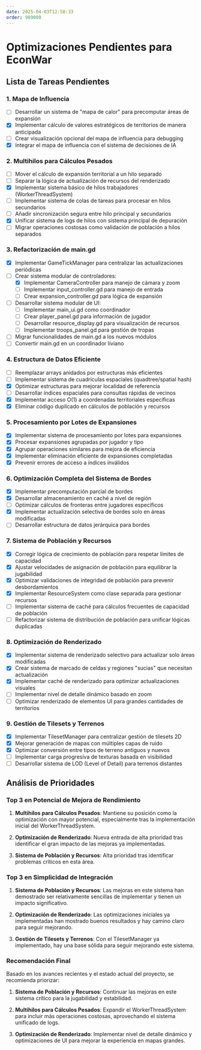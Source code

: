 ```yaml
---
date: 2025-04-03T12:58:33
order: 989000
---
```

# Optimizaciones Pendientes para EconWar

## Lista de Tareas Pendientes

### 1. Mapa de Influencia
- [ ] Desarrollar un sistema de "mapa de calor" para precomputar áreas de expansión
- [x] Implementar cálculo de valores estratégicos de territorios de manera anticipada
- [ ] Crear visualización opcional del mapa de influencia para debugging
- [x] Integrar el mapa de influencia con el sistema de decisiones de IA

### 2. Multihilos para Cálculos Pesados
- [ ] Mover el cálculo de expansión territorial a un hilo separado
- [ ] Separar la lógica de actualización de recursos del renderizado
- [x] Implementar sistema básico de hilos trabajadores (WorkerThreadSystem)
- [ ] Implementar sistema de colas de tareas para procesar en hilos secundarios
- [ ] Añadir sincronización segura entre hilo principal y secundarios
- [x] Unificar sistema de logs de hilos con sistema principal de depuración
- [ ] Migrar operaciones costosas como validación de población a hilos separados

### 3. Refactorización de main.gd
- [x] Implementar GameTickManager para centralizar las actualizaciones periódicas
- [ ] Crear sistema modular de controladores:
  - [x] Implementar CameraController para manejo de cámara y zoom
  - [ ] Implementar input_controller.gd para manejo de entrada
  - [ ] Crear expansion_controller.gd para lógica de expansión
- [ ] Desarrollar sistema modular de UI:
  - [ ] Implementar main_ui.gd como coordinador
  - [ ] Crear player_panel.gd para información de jugador
  - [ ] Desarrollar resource_display.gd para visualización de recursos
  - [ ] Implementar troops_panel.gd para gestión de tropas
- [ ] Migrar funcionalidades de main.gd a los nuevos módulos
- [ ] Convertir main.gd en un coordinador liviano

### 4. Estructura de Datos Eficiente
- [ ] Reemplazar arrays anidados por estructuras más eficientes
- [ ] Implementar sistema de cuadrículas espaciales (quadtree/spatial hash)
- [x] Optimizar estructuras para mejorar localidad de referencia
- [ ] Desarrollar índices espaciales para consultas rápidas de vecinos
- [x] Implementar acceso O(1) a coordenadas territoriales específicas
- [x] Eliminar código duplicado en cálculos de población y recursos

### 5. Procesamiento por Lotes de Expansiones
- [x] Implementar sistema de procesamiento por lotes para expansiones
- [x] Procesar expansiones agrupadas por jugador y tipo
- [x] Agrupar operaciones similares para mejora de eficiencia
- [x] Implementar eliminación eficiente de expansiones completadas
- [x] Prevenir errores de acceso a índices inválidos

### 6. Optimización Completa del Sistema de Bordes
- [x] Implementar precomputación parcial de bordes
- [x] Desarrollar almacenamiento en caché a nivel de región
- [ ] Optimizar cálculos de fronteras entre jugadores específicos
- [x] Implementar actualización selectiva de bordes solo en áreas modificadas
- [ ] Desarrollar estructura de datos jerárquica para bordes

### 7. Sistema de Población y Recursos
- [x] Corregir lógica de crecimiento de población para respetar límites de capacidad
- [x] Ajustar velocidades de asignación de población para equilibrar la jugabilidad
- [x] Optimizar validaciones de integridad de población para prevenir desbordamientos
- [x] Implementar ResourceSystem como clase separada para gestionar recursos
- [ ] Implementar sistema de caché para cálculos frecuentes de capacidad de población
- [ ] Refactorizar sistema de distribución de población para unificar lógicas duplicadas

### 8. Optimización de Renderizado
- [x] Implementar sistema de renderizado selectivo para actualizar solo áreas modificadas
- [x] Crear sistema de marcado de celdas y regiones "sucias" que necesitan actualización
- [x] Implementar caché de renderizado para optimizar actualizaciones visuales
- [ ] Implementar nivel de detalle dinámico basado en zoom
- [ ] Optimizar renderizado de elementos UI para grandes cantidades de territorios

### 9. Gestión de Tilesets y Terrenos
- [x] Implementar TilesetManager para centralizar gestión de tilesets 2D
- [x] Mejorar generación de mapas con múltiples capas de ruido
- [x] Optimizar conversión entre tipos de terreno antiguos y nuevos
- [ ] Implementar carga progresiva de texturas basada en visibilidad
- [ ] Desarrollar sistema de LOD (Level of Detail) para terrenos distantes

## Análisis de Prioridades

### Top 3 en Potencial de Mejora de Rendimiento

1. **Multihilos para Cálculos Pesados**: Mantiene su posición como la optimización con mayor potencial, especialmente tras la implementación inicial del WorkerThreadSystem.

2. **Optimización de Renderizado**: Nueva entrada de alta prioridad tras identificar el gran impacto de las mejoras ya implementadas.

3. **Sistema de Población y Recursos**: Alta prioridad tras identificar problemas críticos en esta área.

### Top 3 en Simplicidad de Integración

1. **Sistema de Población y Recursos**: Las mejoras en este sistema han demostrado ser relativamente sencillas de implementar y tienen un impacto significativo.

2. **Optimización de Renderizado**: Las optimizaciones iniciales ya implementadas han mostrado buenos resultados y hay camino claro para seguir mejorando.

3. **Gestión de Tilesets y Terrenos**: Con el TilesetManager ya implementado, hay una base sólida para seguir mejorando este sistema.

### Recomendación Final

Basado en los avances recientes y el estado actual del proyecto, se recomienda priorizar:

1. **Sistema de Población y Recursos**: Continuar las mejoras en este sistema crítico para la jugabilidad y estabilidad.

2. **Multihilos para Cálculos Pesados**: Expandir el WorkerThreadSystem para incluir más operaciones costosas, aprovechando el sistema unificado de logs.

3. **Optimización de Renderizado**: Implementar nivel de detalle dinámico y optimizaciones de UI para mejorar la experiencia en mapas grandes. 
